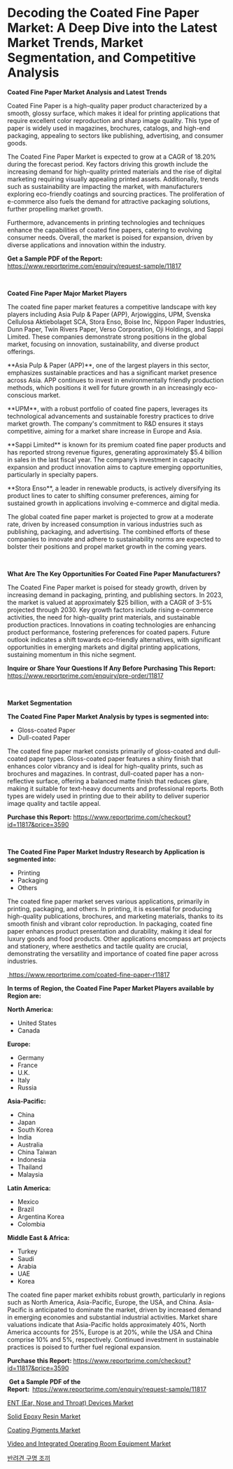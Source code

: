 <p><h1>Decoding the Coated Fine Paper Market: A Deep Dive into the Latest Market Trends, Market Segmentation, and Competitive Analysis</h1></p><p><strong>Coated Fine Paper Market Analysis and Latest Trends</strong></p>
<p><p>Coated Fine Paper is a high-quality paper product characterized by a smooth, glossy surface, which makes it ideal for printing applications that require excellent color reproduction and sharp image quality. This type of paper is widely used in magazines, brochures, catalogs, and high-end packaging, appealing to sectors like publishing, advertising, and consumer goods.</p><p>The Coated Fine Paper Market is expected to grow at a CAGR of 18.20% during the forecast period. Key factors driving this growth include the increasing demand for high-quality printed materials and the rise of digital marketing requiring visually appealing printed assets. Additionally, trends such as sustainability are impacting the market, with manufacturers exploring eco-friendly coatings and sourcing practices. The proliferation of e-commerce also fuels the demand for attractive packaging solutions, further propelling market growth. </p><p>Furthermore, advancements in printing technologies and techniques enhance the capabilities of coated fine papers, catering to evolving consumer needs. Overall, the market is poised for expansion, driven by diverse applications and innovation within the industry.</p></p>
<p><strong>Get a Sample PDF of the Report:&nbsp;</strong> <a href="https://www.reportprime.com/enquiry/request-sample/11817">https://www.reportprime.com/enquiry/request-sample/11817</a></p>
<p>&nbsp;</p>
<p><strong>Coated Fine Paper Major Market Players</strong></p>
<p><p>The coated fine paper market features a competitive landscape with key players including Asia Pulp & Paper (APP), Arjowiggins, UPM, Svenska Cellulosa Aktiebolaget SCA, Stora Enso, Boise Inc, Nippon Paper Industries, Dunn Paper, Twin Rivers Paper, Verso Corporation, Oji Holdings, and Sappi Limited. These companies demonstrate strong positions in the global market, focusing on innovation, sustainability, and diverse product offerings.</p><p>**Asia Pulp & Paper (APP)**, one of the largest players in this sector, emphasizes sustainable practices and has a significant market presence across Asia. APP continues to invest in environmentally friendly production methods, which positions it well for future growth in an increasingly eco-conscious market.</p><p>**UPM**, with a robust portfolio of coated fine papers, leverages its technological advancements and sustainable forestry practices to drive market growth. The company's commitment to R&D ensures it stays competitive, aiming for a market share increase in Europe and Asia.</p><p>**Sappi Limited** is known for its premium coated fine paper products and has reported strong revenue figures, generating approximately $5.4 billion in sales in the last fiscal year. The company’s investment in capacity expansion and product innovation aims to capture emerging opportunities, particularly in specialty papers.</p><p>**Stora Enso**, a leader in renewable products, is actively diversifying its product lines to cater to shifting consumer preferences, aiming for sustained growth in applications involving e-commerce and digital media.</p><p>The global coated fine paper market is projected to grow at a moderate rate, driven by increased consumption in various industries such as publishing, packaging, and advertising. The combined efforts of these companies to innovate and adhere to sustainability norms are expected to bolster their positions and propel market growth in the coming years.</p></p>
<p>&nbsp;</p>
<p><strong>What Are The Key Opportunities For Coated Fine Paper Manufacturers?</strong></p>
<p><p>The Coated Fine Paper market is poised for steady growth, driven by increasing demand in packaging, printing, and publishing sectors. In 2023, the market is valued at approximately $25 billion, with a CAGR of 3-5% projected through 2030. Key growth factors include rising e-commerce activities, the need for high-quality print materials, and sustainable production practices. Innovations in coating technologies are enhancing product performance, fostering preferences for coated papers. Future outlook indicates a shift towards eco-friendly alternatives, with significant opportunities in emerging markets and digital printing applications, sustaining momentum in this niche segment.</p></p>
<p><strong>Inquire or Share Your Questions If Any Before Purchasing This Report:</strong> <a href="https://www.reportprime.com/enquiry/pre-order/11817">https://www.reportprime.com/enquiry/pre-order/11817</a></p>
<p>&nbsp;</p>
<p><strong>Market Segmentation</strong></p>
<p><strong>The Coated Fine Paper Market Analysis by types is segmented into:</strong></p>
<p><ul><li>Gloss-coated Paper</li><li>Dull-coated Paper</li></ul></p>
<p><p>The coated fine paper market consists primarily of gloss-coated and dull-coated paper types. Gloss-coated paper features a shiny finish that enhances color vibrancy and is ideal for high-quality prints, such as brochures and magazines. In contrast, dull-coated paper has a non-reflective surface, offering a balanced matte finish that reduces glare, making it suitable for text-heavy documents and professional reports. Both types are widely used in printing due to their ability to deliver superior image quality and tactile appeal.</p></p>
<p><strong>Purchase this Report:&nbsp;</strong><a href="https://www.reportprime.com/checkout?id=11817&price=3590">https://www.reportprime.com/checkout?id=11817&price=3590</a></p>
<p>&nbsp;</p>
<p><strong>The Coated Fine Paper Market Industry Research by Application is segmented into:</strong></p>
<p><ul><li>Printing</li><li>Packaging</li><li>Others</li></ul></p>
<p><p>The coated fine paper market serves various applications, primarily in printing, packaging, and others. In printing, it is essential for producing high-quality publications, brochures, and marketing materials, thanks to its smooth finish and vibrant color reproduction. In packaging, coated fine paper enhances product presentation and durability, making it ideal for luxury goods and food products. Other applications encompass art projects and stationery, where aesthetics and tactile quality are crucial, demonstrating the versatility and importance of coated fine paper across industries.</p></p>
<p><a href="https://www.reportprime.com/coated-fine-paper-r11817">&nbsp;https://www.reportprime.com/coated-fine-paper-r11817</a></p>
<p><strong>In terms of Region, the Coated Fine Paper Market Players available by Region are:</strong></p>
<p>
    <p> <strong> North America: </strong>
        <ul>
            <li>United States</li>
            <li>Canada</li>
        </ul>
        </p> 
    <p> <strong> Europe: </strong>
        <ul>
            <li>Germany</li>
            <li>France</li>
            <li>U.K.</li>
            <li>Italy</li>
            <li>Russia</li>
        </ul>
        </p> 
    <p> <strong> Asia-Pacific: </strong>
        <ul>
            <li>China</li>
            <li>Japan</li>
            <li>South Korea</li>
            <li>India</li>
            <li>Australia</li>
            <li>China Taiwan</li>
            <li>Indonesia</li>
            <li>Thailand</li>
            <li>Malaysia</li>
        </ul>
        </p> 
    <p> <strong> Latin America: </strong>
        <ul>
            <li>Mexico</li>
            <li>Brazil</li>
            <li>Argentina Korea</li>
            <li>Colombia</li>
        </ul>
        </p> 
    <p> <strong> Middle East & Africa: </strong>
        <ul>
            <li>Turkey</li>
            <li>Saudi</li>
            <li>Arabia</li>
            <li>UAE</li>
            <li>Korea</li>
        </ul>
    </p>
    </p>
<p><p>The coated fine paper market exhibits robust growth, particularly in regions such as North America, Asia-Pacific, Europe, the USA, and China. Asia-Pacific is anticipated to dominate the market, driven by increased demand in emerging economies and substantial industrial activities. Market share valuations indicate that Asia-Pacific holds approximately 40%, North America accounts for 25%, Europe is at 20%, while the USA and China comprise 10% and 5%, respectively. Continued investment in sustainable practices is poised to further fuel regional expansion.</p></p>
<p><strong>Purchase this Report: </strong><a href="https://www.reportprime.com/checkout?id=11817&price=3590">https://www.reportprime.com/checkout?id=11817&price=3590</a></p>
<p>&nbsp;<strong>Get a Sample PDF of the Report:&nbsp;&nbsp;</strong><a href="https://www.reportprime.com/enquiry/request-sample/11817">https://www.reportprime.com/enquiry/request-sample/11817</a></p>
<p><strong></strong></p>
<p><p><a href="https://issuu.com/reportprime-2/docs/ent-ear-nose-and-throat-devices-mar_b31e55f77c4b40">ENT (Ear, Nose and Throat) Devices Market</a></p><p><a href="https://github.com/lylyparadise/Market-Research-Report-List-5/blob/main/solid-epoxy-resin-market.md">Solid Epoxy Resin Market</a></p><p><a href="https://github.com/GroverBarry/Market-Research-Report-List-7/blob/main/coating-pigments-market.md">Coating Pigments Market</a></p><p><a href="https://issuu.com/reportprime-2/docs/video-and-integrated-operating-room_bdd93a2cf4d498">Video and Integrated Operating Room Equipment Market</a></p><p><a href="https://medium.com/@ixknzplk81/%EA%B8%80%EB%A1%9C%EB%B2%8C-%EA%B0%9C-%EC%83%9D%EB%AA%85-%EC%A1%B0%EB%81%BC-%EC%8B%9C%EC%9E%A5-%EA%B7%9C%EB%AA%A8-%EB%B0%8F-%EC%8B%9C%EC%9E%A5-%EB%8F%99%ED%96%A5-%EB%B6%84%EC%84%9D-%EC%A7%80%EC%97%AD-%EC%A0%84%EB%A7%9D-%EA%B2%BD%EC%9F%81-%EC%A0%84%EB%9E%B5%EC%97%90-%EB%8C%80%ED%95%9C-2024%EB%85%84%EB%B6%80%ED%84%B0-2031%EB%85%84%EA%B9%8C%EC%A7%80%EC%9D%98-%EC%98%88%EC%B8%A1-7519f58269f9">반려견 구명 조끼</a></p></p>